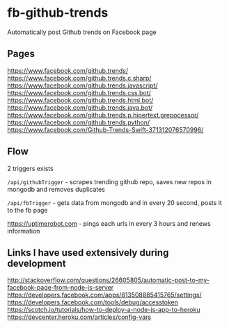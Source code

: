 # fb-github-trends
Automatically post Github trends on Facebook page


## Pages
https://www.facebook.com/github.trends/  
https://www.facebook.com/github.trends.c.sharp/  
https://www.facebook.com/github.trends.javascript/  
https://www.facebook.com/github.trends.css.bot/
https://www.facebook.com/github.trends.html.bot/
https://www.facebook.com/github.trends.java.bot/  
https://www.facebook.com/github.trends.p.hipertext.prepocessor/  
https://www.facebook.com/github.trends.python/ 
https://www.facebook.com/Github-Trends-Swift-371312076570996/  


## Flow
 2 triggers  exists

`/api/githubTrigger` - scrapes trending github repo, saves new repos in mongodb and removes duplicates  

`/api/fbTrigger` - gets data from mongodb and in every 20 second, posts it to the fb page   

https://uptimerobot.com - pings each urls in every 3 hours and renews information


## Links I have used extensively during development
http://stackoverflow.com/questions/26605805/automatic-post-to-my-facebook-page-from-node-js-server  
https://developers.facebook.com/apps/813508885415765/settings/
https://developers.facebook.com/tools/debug/accesstoken  
https://scotch.io/tutorials/how-to-deploy-a-node-js-app-to-heroku  
https://devcenter.heroku.com/articles/config-vars


